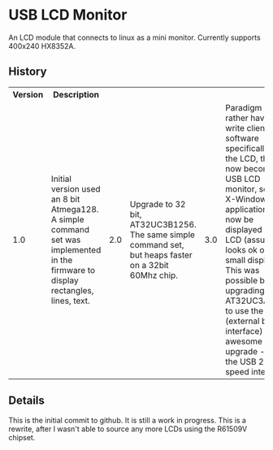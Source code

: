 # USB LCD Monitor

An LCD module that connects to linux as a mini monitor.  Currently supports 400x240 HX8352A.

## History
<table>
<tr>
<th>Version</th><th>Description</th>
</tr>
<tr>
<td>1.0</td><td>Initial version used an 8 bit Atmega128.  A simple command set was implemented in the firmware to display rectangles, lines, text.</td>
<td>2.0</td><td>Upgrade to 32 bit, AT32UC3B1256.  The same simple command set, but heaps faster on a 32bit 60Mhz chip.</td>
<td>3.0</td><td>Paradigm shift - rather having to write client software specifically for the LCD, the LCD now becomes a USB LCD monitor, so any X-Windows application, can now be displayed on LCD (assuming it looks ok on a small display).  
This was possible by upgrading to a AT32UC3A3256, to use the EBI (external bus interface) - awesome speed upgrade - and the USB 2.0 high speed interface.
</td>
</tr>
</table>

## Details

This is the initial commit to github.  It is still a work in progress.  This is a rewrite, after I wasn't able to source any more LCDs using the R61509V chipset.
